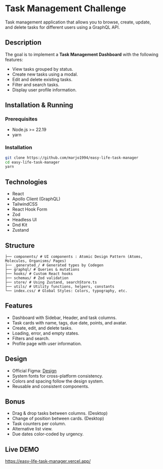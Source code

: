 # Task Management Challenge

Task management application that allows you to browse, create, update, and delete tasks for different users using a GraphQL API.

## Description

The goal is to implement a **Task Management Dashboard** with the following features:

- View tasks grouped by status.
- Create new tasks using a modal.
- Edit and delete existing tasks.
- Filter and search tasks.
- Display user profile information.

## Installation & Running

### Prerequisites

- Node.js >= 22.19
- yarn

### Installation

```bash
git clone https://github.com/marjo1994/easy-life-task-manager
cd easy-life-task-manager
yarn
```

## Technologies

- React
- Apollo Client (GraphQL)
- TailwindCSS
- React Hook Form
- Zod
- Headless UI
- Dnd Kit
- Zustand

## Structure

```src/
├── components/ # UI components : Atomic Design Pattern (Atoms, Molecules, Organisms/ Pages)
├── _generated_/ # Generated types by Codegen
├── graphql/ # Queries & mutations
├── hooks/ # Custom React hooks
├── schemas/ # Zod validation
├── store/ # Using Zustand, searchStore.ts
├── utils/ # Utility functions, helpers, constants
└── index.css/ # Global Styles: Colors, typography, etc.
```

## Features

- Dashboard with Sidebar, Header, and task columns.
- Task cards with name, tags, due date, points, and avatar.
- Create, edit, and delete tasks.
- Loading, error, and empty states.
- Filters and search.
- Profile page with user information.

## Design

- Official Figma: [Design](https://www.figma.com/design/iMJq3KKgwfKLwgrpmJSId9/Task-Management-Challenge?node-id=121-4250&t=jsTskXKpOWVeS3rk-0)
- System fonts for cross-platform consistency.
- Colors and spacing follow the design system.
- Reusable and consistent components.

## Bonus

- Drag & drop tasks between columns. (Desktop)
- Change of position between cards. (Desktop)
- Task counters per column.
- Alternative list view.
- Due dates color-coded by urgency.

## Live DEMO

https://easy-life-task-manager.vercel.app/
